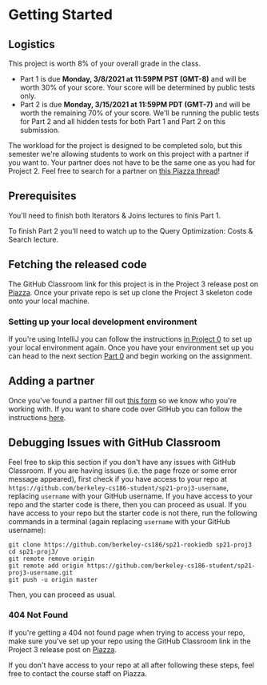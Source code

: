 # Getting Started

## Logistics

This project is worth 8% of your overall grade in the class.

* Part 1 is due **Monday, 3/8/2021 at 11:59PM PST (GMT-8)** and will be worth 30% of your score. Your score will be determined by public tests only.
* Part 2 is due **Monday, 3/15/2021 at 11:59PM PDT (GMT-7)** and will be worth the remaining 70% of your score. We'll be running the public tests for Part 2 and all hidden tests for both Part 1 and Part 2 on this submission.

The workload for the project is designed to be completed solo, but this semester we're allowing students to work on this project with a partner if you want to. Your partner does not have to be the same one as you had for Project 2. Feel free to search for a partner on [this Piazza thread](https://piazza.com/class/kjoxqrf1eq04mr?cid=5)!

## Prerequisites

You'll need to finish both Iterators & Joins lectures to finis Part 1.

To finish Part 2 you'll need to watch up to the Query Optimization: Costs & Search lecture.

## Fetching the released code

The GitHub Classroom link for this project is in the Project 3 release post on [Piazza](https://piazza.com/class/kjoxqrf1eq04mr). Once your private repo is set up clone the Project 3 skeleton code onto your local machine.

### Setting up your local development environment

If you're using IntelliJ you can follow the instructions [in Project 0](../proj0/getting-started.md#setting-up-your-local-development-environment) to set up your local environment again. Once you have your environment set up you can head to the next section [Part 0](skeleton-code.md) and begin working on the assignment.

## Adding a partner

Once you've found a partner fill out [this form](https://docs.google.com/forms/d/e/1FAIpQLSdnDiXgyjRRFvm2mQ0G4M1o2xjGMDLpjXlOjbDzfAxPGibvZg/viewform?usp=sf_link) so we know who you're working with. If you want to share code over GitHub you can follow the instructions [here](../../common/adding-a-partner-on-github.md).

## Debugging Issues with GitHub Classroom

Feel free to skip this section if you don't have any issues with GitHub Classroom. If you are having issues \(i.e. the page froze or some error message appeared\), first check if you have access to your repo at `https://github.com/berkeley-cs186-student/sp21-proj3-username`, replacing `username` with your GitHub username. If you have access to your repo and the starter code is there, then you can proceed as usual. If you have access to your repo but the starter code is not there, run the following commands in a terminal \(again replacing `username` with your GitHub username\):

```text
git clone https://github.com/berkeley-cs186/sp21-rookiedb sp21-proj3
cd sp21-proj3/
git remote remove origin
git remote add origin https://github.com/berkeley-cs186-student/sp21-proj3-username.git
git push -u origin master
```

Then, you can proceed as usual.

### 404 Not Found

If you're getting a 404 not found page when trying to access your repo, make sure you've set up your repo using the GitHub Classroom link in the Project 3 release post on [Piazza](https://piazza.com/class/kjoxqrf1eq04mr).

If you don't have access to your repo at all after following these steps, feel free to contact the course staff on Piazza.

